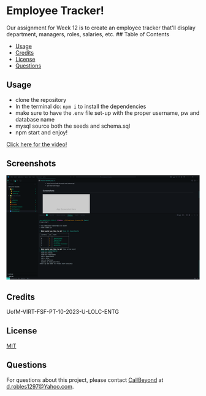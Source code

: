 # Employee Tracker!

Our assignment for Week 12 is to create an employee tracker that'll display department, managers, roles, salaries, etc. ## Table of Contents

- [Usage](#usage)
- [Credits](#credits)
- [License](https://choosealicense.com/licenses/mit/)
- [Questions](#questions)
## Usage
- clone the repository
- In the terminal do: `npm i` to install the dependencies
- make sure to have the .env file set-up with the proper username, pw and database name
- mysql source both the seeds and schema.sql
- npm start and enjoy!

[Click here for the video!](https://youtu.be/h7TMUerngpc)


## Screenshots

![App Screenshot](./assets/main.png)

## Credits

UofM-VIRT-FSF-PT-10-2023-U-LOLC-ENTG
## License

[MIT](https://choosealicense.com/licenses/mit/)

## Questions

For questions about this project, please contact [CallBeyond](https://github.com/CallBeyond) at d.robles1297@Yahoo.com.